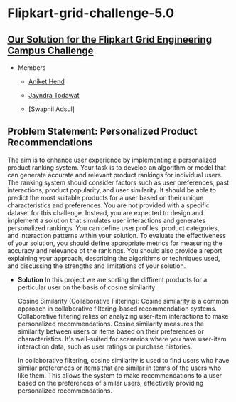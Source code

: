 # Flipkart-grid-challenge-5.0

## [Our Solution for the Flipkart Grid Engineering Campus Challenge](https://appuctrecommendation-vce7adm8hnm5ukirkuhrks.streamlit.app/)
   
  - Members
  
      - [Aniket Hend](https://github.com/AniketHend)
  
      - [Jayndra Todawat](https://github.com/TJ_Codes)
                   
      - [Swapnil Adsul]
  
## Problem Statement: Personalized Product Recommendations
   The aim is to enhance user experience by implementing a personalized product ranking system.
      Your task is to develop an algorithm or model that can generate accurate and relevant product
      rankings for individual users. The ranking system should consider factors such as user
      preferences, past interactions, product popularity, and user similarity. It should be able to predict
      the most suitable products for a user based on their unique characteristics and preferences.
      You are not provided with a specific dataset for this challenge. Instead, you are expected to
      design and implement a solution that simulates user interactions and generates personalized
      rankings. You can define user profiles, product categories, and interaction patterns within your
      solution.
         To evaluate the effectiveness of your solution, you should define appropriate metrics for
      measuring the accuracy and relevance of the rankings. You should also provide a report
      explaining your approach, describing the algorithms or techniques used, and discussing the
      strengths and limitations of your solution.
     
   - **Solution**
      In this project we are sorting the diffirent products for a perticular user on the basis of cosine similarity

     Cosine Similarity (Collaborative Filtering):
        Cosine similarity is a common approach in collaborative filtering-based recommendation systems. Collaborative filtering relies on analyzing user-item interactions to make personalized recommendations. Cosine similarity measures the similarity between users or items based on their preferences or characteristics. It's well-suited for scenarios where you have user-item interaction data, such as user ratings or purchase histories.
        
        In collaborative filtering, cosine similarity is used to find users who have similar preferences or items that are similar in terms of the users who like them. This allows the system to make recommendations to a user based on the preferences of similar users, effectively providing personalized recommendations.
